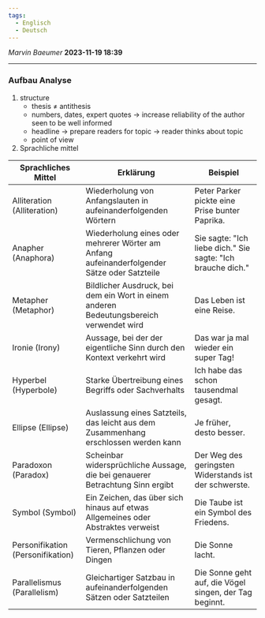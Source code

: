 ```yaml
---
tags:
  - Englisch
  - Deutsch
---
```

*Marvin Baeumer* **2023-11-19 18:39**

---
### Aufbau Analyse
1. structure
	- thesis $\neq$ antithesis
	- numbers, dates, expert quotes $\rightarrow$ increase reliability of the author seen to be well informed
	- headline $\rightarrow$ prepare readers for topic $\rightarrow$ reader thinks about topic
	- point of view
2. Sprachliche mittel

| Sprachliches Mittel               | Erklärung                                                                                   | Beispiel                                                                                  |
| --------------------------------- | ------------------------------------------------------------------------------------------- | ----------------------------------------------------------------------------------------- |
| Alliteration (Alliteration)       | Wiederholung von Anfangslauten in aufeinanderfolgenden Wörtern                              | Peter Parker pickte eine Prise bunter Paprika.                                            |
| Anapher (Anaphora)                | Wiederholung eines oder mehrerer Wörter am Anfang aufeinanderfolgender Sätze oder Satzteile | Sie sagte: "Ich liebe dich." Sie sagte: "Ich brauche dich."                               |
| Metapher (Metaphor)               | Bildlicher Ausdruck, bei dem ein Wort in einem anderen Bedeutungsbereich verwendet wird     | Das Leben ist eine Reise.                                                                 |
| Ironie (Irony)                    | Aussage, bei der der eigentliche Sinn durch den Kontext verkehrt wird                       | Das war ja mal wieder ein super Tag!                                                      |
| Hyperbel (Hyperbole)              | Starke Übertreibung eines Begriffs oder Sachverhalts                                        | Ich habe das schon tausendmal gesagt.                                                     |
| Ellipse (Ellipse)                 | Auslassung eines Satzteils, das leicht aus dem Zusammenhang erschlossen werden kann         | Je früher, desto besser.                                                                  |
| Paradoxon (Paradox)               | Scheinbar widersprüchliche Aussage, die bei genauerer Betrachtung Sinn ergibt               | Der Weg des geringsten Widerstands ist der schwerste.                                     |
| Symbol (Symbol)                   | Ein Zeichen, das über sich hinaus auf etwas Allgemeines oder Abstraktes verweist            | Die Taube ist ein Symbol des Friedens.                                                    |
| Personifikation (Personifikation) | Vermenschlichung von Tieren, Pflanzen oder Dingen                                           | Die Sonne lacht.                                                                          |
| Parallelismus (Parallelism)       | Gleichartiger Satzbau in aufeinanderfolgenden Sätzen oder Satzteilen                        | Die Sonne geht auf, die Vögel singen, der Tag beginnt.                                    |  